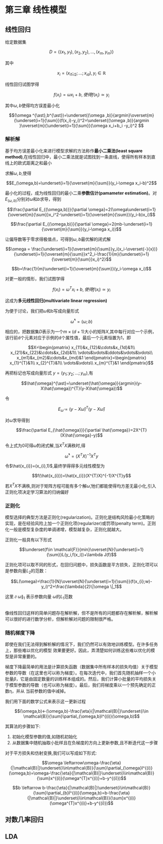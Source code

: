 <h1>第三章 线性模型</h1>
<h2>线性回归</h2>

给定数据集

$$D = \{(x_1,y_1),(x_2,y_2),...,(x_m,y_m)\}$$

其中

$$x_i=(x_{i1};_{i2};...;x_{id}),y_i \in \mathbb{R}$$

线性回归试图学得

$$f(x_i)=\omega x_i + b,使得f(x_i)\simeq y_i$$

其中$\omega,b$使得均方误差最小化

$$(\omega ^{\ast},b^{\ast})=\underset{(\omega ,b)}{argmin}\overset{m}{\underset{i=1}{\sum}}(f(x_i)-y_i)^2=\underset{(\omega ,b)}{argmin }\overset{m}{\underset{i=1}{\sum}}(\omega x_i+b_i -y_i)^2
$$

<h3>解析解</h3>

基于均方误差最小化来进行模型求解的方法称作**最小二乘法(least square method)**,在线性回归中，最小二乘法就是试图找到一条直线，使得所有样本到直线上的欧式距离之和最小

求解$\omega,b$,使得

$$E_(\omega,b)=\underset{i=1}{\overset{m}{\sum}}(y_i-\omega x_i-b)^2$$

最小化的过程，成为线性回归的最小二乘**参数估计(pamameter estimation)**。对$E_{(\omega,b)}$分别对$\omega$和$b$求导，得到

$$\frac{\partial E_{(\omega,b)}}{\partial \omega}=2(\omega\underset{i=1}{\overset{m}{\sum}}x_i^2-\underset{i=1}{\overset{m}{\sum}}(y_i-b)x_i)$$

$$\frac{\partial E_{(\omega,b)}}{\partial \omega}=2(mb-\underset{i=1}{\overset{m}{\sum}}(y_i-\omega x_i))$$

让偏导数等于零求得极值点，可得到$\omega,b$最优解的闭式解

$$\omega = \frac{\underset{i=1}{\overset{m}{\sum}}y_i(x_i-\overset{-}{x})}{\underset{i=1}{\overset{m}{\sum}}x^2_i-\frac{1}{m}(\underset{i=1}{\overset{m}{\sum}}x_i)^2}$$

$$b=\frac{1}{m}\underset{i=1}{\overset{m}{\sum}}(y_i-\omega x_i)$$



对更一般的情形，我们试图学得

$$f(x_i)=\omega^{T}x_i+b,使得f(x_i)\simeq y_i$$

这成为**多元线性回归(multivariate linear regression)**

为便于讨论，我们把$\omega$和b写成向量形式

$$\hat{\omega}^{\ast}=(\omega ; b)$$

相应的，把数据集$D$表示为一个$m\times (d+1)$大小的矩阵$X$,其中每行对应一个示例，该行前d个元素对应于示例的d个属性值，最后一个元素恒置为1，即

$$X=\begin{pmatrix}
x_{11}&x_{12}&\cdots&x_{1d}&1\\
x_{21}&x_{22}&\cdots&x_{2d}&1\\
\vdots&\vdots&\ddots&\vdots&\vdots\\
x_{m1}&x_{m2}&\cdots&x_{md}&1
\end{pmatrix}=\begin{pmatrix}
x_{1}^{T}&1\\
x_{2}^{T}&1\\
\vdots&\vdots\\ 
x_{m}^{T}&1
\end{pmatrix}$$

再把标记也写成向量形式 $y=(y_1;y_2;...;y_m)$,有

$$\hat{\omega}^{\ast}=\underset{\hat{\omega}}{argmin}(y-X\hat{\omega})^{T}(y-X\hat{\omega})$$

令

$$E_{\hat{\omega}}=(y-X\hat{\omega})^{T}(y-X\hat{\omega})$$

对$\hat{\omega}$求导得到

$$\frac{\partial E_{\hat{\omega}}}{\partial \hat{\omega}}=2X^{T}(X\hat{\omega}-y)$$

令上式为0可得$\hat{\omega}$的闭式解,当$X^{T}X$满秩时,得

$$\hat{\omega}^{\ast}=(X^{T}X)^{-1}X^{T}y$$

令$\hat{x_{i}}=(x_{i},1)$,最终学得得多元线性模型为

$$f(\hat{x_{i}})=\hat{x_{i}}(X^{T}X)^{-1}X^{T}y$$

若$X^{T}X$不满秩,则对于矩阵方程可能有多个解$\hat{\omega}$,他们都能使得均方差无最小化,引入正则化项决定学习算法的归纳偏好

<h3>正则化</h3>

模型选择的典型方法是正则化(regularization)。正则化是结构风险最小化策略的实现，是在经验风险上加一个正则化项(regularizer)或罚项(penalty term)。正则化一般是模型复杂度的单调递增，模型越复杂，正则化就越大。

正则化一般具有以下形式

$$\underset{f\in \mathcal{F}}{min}\overset{N}{\underset{i=1}{\sum}}L(y_i,f(x_i))+\lambda J(f)$$

正则化项可以取不同的形式，在回归问题中，损失函数是平方损失，正则化项可以是参数向量$L_2$的范数：

$$L(\omega)=\frac{1}{N}\overset{N}{\underset{i=1}{\sum}}(f(x_{i};w)-y_i)^2+\frac{\lambda}{2}\|\omega \|_1$$

这里$\|\omega \|_{1}$ 表示参数向量 $\omega$的$L_{1}$范数

<br>
像线性回归这样的简单问题存在解析解，但不是所有的问题都存在解析解，解析解可以很好的进行数学分析，但解析解对问题的限制很严格。

<h3>随机梯度下降</h3>
即使在我们⽆法得到解析解的情况下，我们仍然可以有效地训练模型。在许多任务上，那些难以优化的模型
效果要更好。因此，弄清楚如何训练这些难以优化的模型是⾮常重要的。<br>

梯度下降最简单的⽤法是计算损失函数（数据集中所有样本的损失均值）关于模型参数的导数（在这⾥也可以称为梯度）。在每次迭代中，我们⾸先随机抽样⼀个⼩批量$\beta$，它是由固定数量的训练样本组成的。然后，我们计算小批量的平均损失关于模型参数的导数（也可以称为梯度）。最后，我们将梯度乘以⼀个预先确定的正数η，并从
当前参数的值中减掉。

我们用下面的数学公式来表示这一更新过程

$$(\omega,b)←(\omega,b)-\frac{\eta}{|\mathcal{B}|}\underset{i\in \mathcal{B}}{\sum}\partial_{\omega,b}l^{(i)}(\omega,b)$$

其算法的步骤如下:
<ol>
<li>初始化模型参数的值,如随机初始化</li>
<li>从数据集中随机抽取小批样且在负梯度的方向上更新参数,且不断迭代这一步骤</li>
</ol>

对于平方损失和仿射变换,我们可以写成如下形式:

$$\omega \leftarrow\omega-\frac{\eta}{|\mathcal{B}|}\underset{i\in\mathcal{B}}{\sum}\partial_{\omega}l^{(i)}(\omega,b)=\omega-\frac{\eta}{|\mathcal{B}|}\underset{i\in\mathcal{B}}{\sum}x^{(i)}(\omega^{T}x^{(i)}+b-y^{(i)})$$

$$b \leftarrow b-\frac{\eta}{|\mathcal{B}|}\underset{i\in\mathcal{B}}{\sum}\partial_{b}l^{(i)}(\omega,b)=b-\frac{\eta}{|\mathcal{B}|}\underset{i\in\mathcal{B}}{\sum}x^{(i)}(\omega^{T}x^{(i)}+b-y^{(i)})$$

<h2>对数几率回归
<h2>LDA

